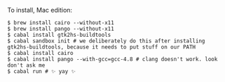 To install, Mac edition:

    $ brew install cairo --without-x11
    $ brew install pango --without-x11
    $ cabal install gtk2hs-buildtools
    $ cabal sandbox init # we deliberately do this after installing gtk2hs-buildtools, because it needs to put stuff on our PATH
    $ cabal install cairo
    $ cabal install pango --with-gcc=gcc-4.8 # clang doesn't work. look don't ask me
    $ cabal run # ✨ yay ✨

